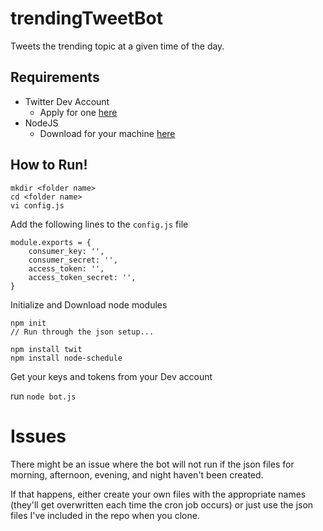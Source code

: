 # trendingTweetBot
Tweets the trending topic at a given time of the day.


## Requirements
- Twitter Dev Account
  - Apply for one [here](https://developer.twitter.com/)
- NodeJS
  - Download for your machine [here](https://nodejs.org/en/download/)

## How to Run!

```
mkdir <folder name>
cd <folder name>
vi config.js
```
Add the following lines to the `config.js` file
```
module.exports = {
    consumer_key: '',
    consumer_secret: '',
    access_token: '',
    access_token_secret: '',
}
```

Initialize and Download node modules

```
npm init
// Run through the json setup...

npm install twit
npm install node-schedule
```


Get your keys and tokens from your Dev account

run `node bot.js`

# Issues
There might be an issue where the bot will not run if the json files for morning, afternoon, evening, and night haven't been created.

If that happens, either create your own files with the appropriate names (they'll get overwritten each time the cron job occurs) or just use the json files I've included in the repo when you clone.
